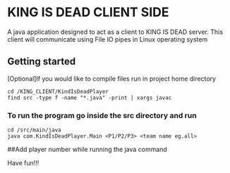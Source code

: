 # KING IS DEAD CLIENT SIDE
A java application designed to act as a client to KING IS DEAD server.
This client will communicate using File IO pipes in Linux operating system

## Getting started

\[Optional\]If you would like to compile files run in project home directory
```
cd /KING_CLIENT/KindIsDeadPlayer
find src -type f -name "*.java" -print | xargs javac
```

### To run the program go inside the src directory and run

```
cd /src/main/java
java com.KindIsDeadPlayer.Main <P1/P2/P3> <team name eg.all>
```
##Add player number while running the java command

Have fun!!!
